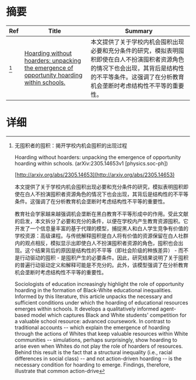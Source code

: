 # 摘要

| Ref | Title | Summary |
| --- | --- | --- |
| [^1] | [Hoarding without hoarders: unpacking the emergence of opportunity hoarding within schools.](http://arxiv.org/abs/2305.14653) | 本文提供了关于学校内机会囤积出现必要和充分条件的研究，模拟表明囤积即使在白人不扮演囤积者资源角色的情况下也会出现，其背后是结构性的不平等条件。这强调了在分析教育机会垄断时考虑结构性不平等的重要性。 |

# 详细

[^1]: 无囤积者的囤积：揭开学校内机会囤积的出现过程

    Hoarding without hoarders: unpacking the emergence of opportunity hoarding within schools. (arXiv:2305.14653v1 [physics.soc-ph])

    [http://arxiv.org/abs/2305.14653](http://arxiv.org/abs/2305.14653)

    本文提供了关于学校内机会囤积出现必要和充分条件的研究，模拟表明囤积即使在白人不扮演囤积者资源角色的情况下也会出现，其背后是结构性的不平等条件。这强调了在分析教育机会垄断时考虑结构性不平等的重要性。

    

    教育社会学家越来越强调机会垄断在黑白教育不平等形成中的作用。受此文献的启发，本文拆分了必要和充分的条件，以便在学校内产生教育资源囤积。它开发了一个信息量丰富的基于代理的模型，捕捉黑人和白人学生竞争有价值的学校资源：高级课程。与传统解释囤积是白人将有价值的资源保留在白人社群内的观点相反，模拟显示出即使白人不扮演囤积者资源的角色，囤积也会出现。这个结果背后的原因是结构性的不平等（即社会阶级的种族差异） - 而不是行动驱动的囤积 - 是囤积产生的必要条件。因此，研究结果说明了关于囤积的普遍行动驱动定义和解释可能是不充分的。此外，该模型强调了在分析教育机会垄断时考虑结构性不平等的重要性。

    Sociologists of education increasingly highlight the role of opportunity hoarding in the formation of Black-White educational inequalities. Informed by this literature, this article unpacks the necessary and sufficient conditions under which the hoarding of educational resources emerges within schools. It develops a qualitatively informed agent-based model which captures Black and White students' competition for a valuable school resource: advanced coursework. In contrast to traditional accounts -- which explain the emergence of hoarding through the actions of Whites that keep valuable resources within White communities -- simulations, perhaps surprisingly, show hoarding to arise even when Whites do not play the role of hoarders of resources. Behind this result is the fact that a structural inequality (i.e., racial differences in social class) -- and not action-driven hoarding -- is the necessary condition for hoarding to emerge. Findings, therefore, illustrate that common action-drive
    

